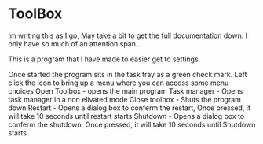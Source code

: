 # ToolBox

Im writing this as I go, May take a bit to get the full documentation down. I only have so much of an attention span...


This is a program that I have made to easier get to settings.

Once started the program sits in the task tray as a green check mark.
Left click the icon to bring up a menu where you can access some menu choices
  Open Toolbox - opens the main program
  Task manager - Opens task manager in a non elivated mode
  Close toolbox - Shuts the program down
  Restart - Opens a dialog box to conferm the restart, Once pressed, it will take 10 seconds until restart starts
  Shutdown - Opens a dialog box to conferm the shutdown, Once pressed, it will take 10 seconds until Shutdown starts
